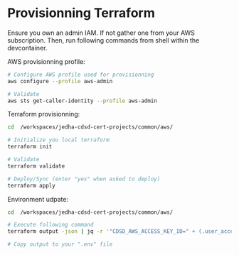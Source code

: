 # Provisionning Terraform

Ensure you own an admin IAM. If not gather one from your AWS subscription.
Then, run following commands from shell within the devcontainer.

AWS provisionning profile:
```bash
# Configure AWS profile used for provisionning
aws configure --profile aws-admin

# Validate
aws sts get-caller-identity --profile aws-admin
```

Terraform provisionning:
```bash
cd  /workspaces/jedha-cdsd-cert-projects/common/aws/

# Initialize you local terraform
terraform init

# Validate
terraform validate

# Deploy/Sync (enter "yes" when asked to deploy)
terraform apply
```

Environment udpate:
```bash
cd  /workspaces/jedha-cdsd-cert-projects/common/aws/

# Execute following command
terraform output -json | jq -r '"CDSD_AWS_ACCESS_KEY_ID=" + (.user_access_key_id.value) + "\nCDSD_AWS_SECRET_ACCESS_KEY=" + (.user_access_key_secret.value | tostring) + "\nCDSD_S3_BUCKET_NAME=" + (.bucket_name.value)'

# Copy output to your ".env" file
```
